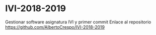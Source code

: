 # IVI-2018-2019
Gestionar software asignatura IVI y primer commit
Enlace al repositorio https://github.com/AlbertoCrespo/IVI-2018-2019
